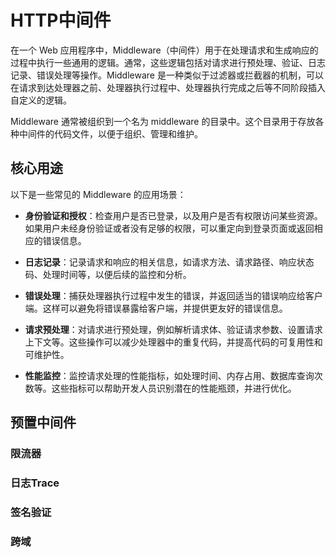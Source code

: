 # HTTP中间件

在一个 Web 应用程序中，Middleware（中间件）用于在处理请求和生成响应的过程中执行一些通用的逻辑。通常，这些逻辑包括对请求进行预处理、验证、日志记录、错误处理等操作。Middleware 是一种类似于过滤器或拦截器的机制，可以在请求到达处理器之前、处理器执行过程中、处理器执行完成之后等不同阶段插入自定义的逻辑。

Middleware 通常被组织到一个名为 middleware 的目录中。这个目录用于存放各种中间件的代码文件，以便于组织、管理和维护。

## 核心用途
以下是一些常见的 Middleware 的应用场景：

* **身份验证和授权**：检查用户是否已登录，以及用户是否有权限访问某些资源。如果用户未经身份验证或者没有足够的权限，可以重定向到登录页面或返回相应的错误信息。

* **日志记录**：记录请求和响应的相关信息，如请求方法、请求路径、响应状态码、处理时间等，以便后续的监控和分析。

* **错误处理**：捕获处理器执行过程中发生的错误，并返回适当的错误响应给客户端。这样可以避免将错误暴露给客户端，并提供更友好的错误信息。

* **请求预处理**：对请求进行预处理，例如解析请求体、验证请求参数、设置请求上下文等。这些操作可以减少处理器中的重复代码，并提高代码的可复用性和可维护性。

* **性能监控**：监控请求处理的性能指标，如处理时间、内存占用、数据库查询次数等。这些指标可以帮助开发人员识别潜在的性能瓶颈，并进行优化。

## 预置中间件
### 限流器

### 日志Trace

### 签名验证

### 跨域